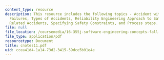 ```yaml
---
content_type: resource
description: This resource includes the following topics - Accident with No Component
  Failures, Types of Accidents, Reliability Engineering Approach to Safety, Software
  Related Accidents, Specifying Safety Constraints, and Process steps.
file: null
file_location: /coursemedia/16-355j-software-engineering-concepts-fall-2005/ccea41d41a1473d2341559dce5b01e4e_cnotes11.pdf
file_type: application/pdf
resourcetype: Document
title: cnotes11.pdf
uid: ccea41d4-1a14-73d2-3415-59dce5b01e4e
---
```

